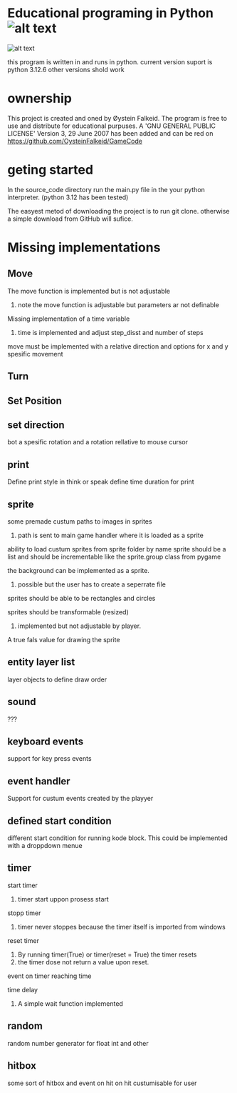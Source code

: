 # Educational programing in Python ![alt text](https://github.com/OysteinFalkeid/GameCode/blob/main/source_code/imports/sprites/icon.png)
![alt text](https://github.com/OysteinFalkeid/GameCode/blob/main/source_code/imports/sprites/Screenshot.png)

this program is written in and runs in python.
current version suport is python 3.12.6 other versions shold work

# ownership
This project is created and oned by Øystein Falkeid.
The program is free to use and distribute for educational purpuses.
A 'GNU GENERAL PUBLIC LICENSE' Version 3, 29 June 2007 has been added and 
can be red on https://github.com/OysteinFalkeid/GameCode

# geting started
In the source_code directory run the main.py file in the your python interpreter. (python 3.12 has been tested)

The easyest metod of downloading the project is to run git clone. otherwise a simple download from GitHub will sufice.

# Missing implementations

## Move

The move function is implemented but is not adjustable
1. note the move function is adjustable but parameters ar not definable

Missing implementation of a time variable
1. time is implemented and adjust step_disst and number of steps

move must be implemented with a relative direction and options for x and y spesific movement


## Turn

## Set Position

## set direction
bot a spesific rotation and a rotation rellative to mouse cursor

## print
Define print style in think or speak
define time duration for print

## sprite
some premade custum paths to images in sprites
1. path is sent to main game handler where it is loaded as a sprite

ability to load custum sprites from sprite folder by name 
sprite should be a list and should be incrementable like the sprite.group class from pygame

the background can be implemented as a sprite.
1. possible but the user has to create a seperrate file

sprites should be able to be rectangles and circles

sprites should be transformable (resized)
1. implemented but not adjustable by player.

A true fals value for drawing the sprite

## entity layer list
layer objects to define draw order

## sound
???

## keyboard events
support for key press events

## event handler 
Support for custum events created by the playyer

## defined start condition
different start condition for running kode block. 
This could be implemented with a droppdown menue

## timer
start timer
1. timer start uppon prosess start

stopp timer
1. timer never stoppes because the timer itself is imported from windows

reset timer
1. By running timer(True) or timer(reset = True) the timer resets
2. the timer dose not return a value upon reset.

event on timer reaching time

time delay
1. A simple wait function implemented

## random
random number generator for float int and other

## hitbox
some sort of hitbox and event on hit
on hit custumisable for user








